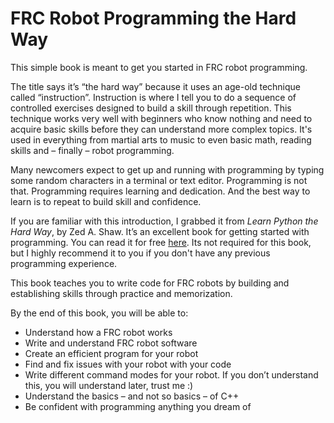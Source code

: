 # FRC Robot Programming the Hard Way

This simple book is meant to get you started in FRC robot programming. 

The title says it’s “the hard way” because it uses an age-old technique called “instruction”. Instruction is where I tell you to do a sequence of controlled exercises designed to build a skill through repetition. This technique works very well with beginners who know nothing and need to acquire basic skills before they can understand more complex topics. It's used in everything from martial arts to music to even basic math, reading skills and – finally – robot programming.

Many newcomers expect to get up and running with programming by typing some random characters in a terminal or text editor. Programming is not that. Programming requires learning and dedication. And the best way to learn is to repeat to build skill and confidence. 

If you are familiar with this introduction, I grabbed it from *Learn Python the Hard Way*, by Zed A. Shaw. It’s an excellent book for getting started with programming. You can read it for free [here](http://learnpythonthehardway.org/book/). Its not required for this book, but I highly recommend it to you if you don't have any previous programming experience.

This book teaches you to write code for FRC robots by building and establishing skills through practice and memorization.

By the end of this book, you will be able to:

- Understand how a FRC robot works
- Write and understand FRC robot software
- Create an efficient program for your robot
- Find and fix issues with your robot with your code
- Write different command modes for your robot. If you don’t understand this, you will understand later, trust me :)
- Understand the basics – and not so basics – of C++
- Be confident with programming anything you dream of